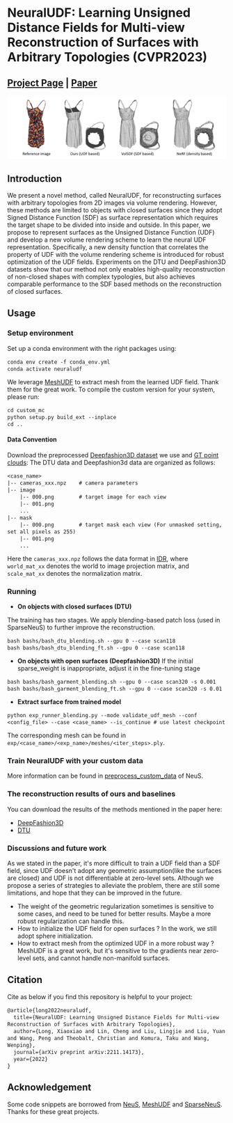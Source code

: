 # NeuralUDF: Learning Unsigned Distance Fields for Multi-view Reconstruction of Surfaces with Arbitrary Topologies (CVPR2023)

## [Project Page](https://www.xxlong.site/NeuralUDF/) | [Paper](https://arxiv.org/abs/2211.14173) 


![](./docs/images/teaser.png)

## Introduction
We present a novel method, called NeuralUDF, for reconstructing surfaces with arbitrary topologies from 2D images via volume rendering.
However, these methods are limited to objects with closed surfaces since they adopt Signed Distance Function (SDF)
as surface representation which requires the target shape to be divided into inside and outside.
In this paper, we propose to represent surfaces as the Unsigned Distance Function (UDF) and
develop a new volume rendering scheme to learn the neural UDF representation.
Specifically, a new density function that correlates the property of UDF with the volume rendering scheme is introduced for robust optimization of the UDF fields.
Experiments on the DTU and DeepFashion3D datasets show that our method not only enables high-quality reconstruction of non-closed shapes with complex typologies, but also achieves comparable performance to the SDF based methods on the reconstruction of closed surfaces.
        
        
## Usage
            
### Setup environment
Set up a conda environment with the right packages using:
```
conda env create -f conda_env.yml
conda activate neuraludf
```

We leverage [MeshUDF](https://github.com/cvlab-epfl/MeshUDF) to extract mesh from the learned UDF field. 
Thank them for the great work.
To compile the custom version for your system, please run:
```
cd custom_mc
python setup.py build_ext --inplace
cd ..
```

#### Data Convention
Download the preprocessed 
[Deepfashion3D dataset](https://connecthkuhk-my.sharepoint.com/:u:/g/personal/xxlong_connect_hku_hk/EdAROUHE2UVHjrLruv9oVhsBN_t8SrndtkbBpNFhJjEZFQ?e=sZr0LE)
 we use and [GT point clouds](https://connecthkuhk-my.sharepoint.com/:u:/g/personal/xxlong_connect_hku_hk/EeBYbTaJHXZBss0hts1xNCwBlZ-Ju-8kbFPl_P4_SQHeQw?e=lSmjI1):
The DTU data and Deepfashion3d data are organized as follows:

```
<case_name>
|-- cameras_xxx.npz    # camera parameters
|-- image
    |-- 000.png        # target image for each view
    |-- 001.png
    ...
|-- mask
    |-- 000.png        # target mask each view (For unmasked setting, set all pixels as 255)
    |-- 001.png
    ...
```

Here the `cameras_xxx.npz` follows the data format in [IDR](https://github.com/lioryariv/idr/blob/main/DATA_CONVENTION.md), 
where `world_mat_xx` denotes the world to image projection matrix, and `scale_mat_xx` denotes the normalization matrix.

### Running

- **On objects with closed surfaces (DTU)**

The training has two stages. 
We apply blending-based patch loss (used in SparseNeuS) to further improve the reconstruction.

```shell
bash bashs/bash_dtu_blending.sh --gpu 0 --case scan118
bash bashs/bash_dtu_blending_ft.sh --gpu 0 --case scan118
```

- **On objects with open surfaces (Deepfashion3D)**
If the initial sparse_weight is inappropriate, adjust it in the fine-tuning stage
```shell
bash bashs/bash_garment_blending.sh --gpu 0 --case scan320 -s 0.001
bash bashs/bash_garment_blending_ft.sh --gpu 0 --case scan320 -s 0.01
```

- **Extract surface from trained model** 

```shell
python exp_runner_blending.py --mode validate_udf_mesh --conf <config_file> --case <case_name> --is_continue # use latest checkpoint
```

The corresponding mesh can be found in `exp/<case_name>/<exp_name>/meshes/<iter_steps>.ply`.


### Train NeuralUDF with your custom data

More information can be found in [preprocess_custom_data](https://github.com/Totoro97/NeuS/tree/main/preprocess_custom_data) of NeuS.

### The reconstruction results of ours and baselines
You can download the results of the methods mentioned in the paper here:
- [DeepFashion3D](https://connecthkuhk-my.sharepoint.com/:f:/g/personal/xxlong_connect_hku_hk/Et1G0_59EWJNvebXoVhv7PUBU2WQXU12UhEDsID2t-mZ7g?e=fXEKhn) 
- [DTU](https://connecthkuhk-my.sharepoint.com/:f:/g/personal/xxlong_connect_hku_hk/EuEd4C4Fj89JoDY4--ZKJUsBdbscnaBjwkwvdxTejH8IPQ?e=W916hg)

### Discussions and future work
As we stated in the paper, it's more difficult to train a UDF field than a SDF field, 
since UDF doesn't adopt any geometric assumption(like the surfaces are closed) and UDF is not differentiable at zero-level sets.
Although we propose a series of strategies to alleviate the problem,
there are still some limitations, and hope that they can be improved in the future.
-  The weight of the geometric regularization sometimes is sensitive to some cases, and need to be tuned for better results.
Maybe a more robust regularization can handle this.
- How to initialize the UDF field for open surfaces ? In the work, we still adopt sphere initialization.
- How to extract mesh from the optimized UDF in a more robust way ? MeshUDF is a great work, 
but it's sensitive to the gradients near zero-level sets, and cannot handle non-manifold surfaces.

## Citation

Cite as below if you find this repository is helpful to your project:

```
@article{long2022neuraludf,
  title={NeuralUDF: Learning Unsigned Distance Fields for Multi-view Reconstruction of Surfaces with Arbitrary Topologies},
  author={Long, Xiaoxiao and Lin, Cheng and Liu, Lingjie and Liu, Yuan and Wang, Peng and Theobalt, Christian and Komura, Taku and Wang, Wenping},
  journal={arXiv preprint arXiv:2211.14173},
  year={2022}
}
```

## Acknowledgement

Some code snippets are borrowed from [NeuS](https://github.com/Totoro97/NeuS), 
[MeshUDF](https://github.com/cvlab-epfl/MeshUDF) and [SparseNeuS](https://github.com/xxlong0/SparseNeuS). 
Thanks for these great projects.
